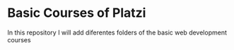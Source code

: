 # Basic Courses of Platzi
In this repository I will add diferentes folders of the basic web development courses
